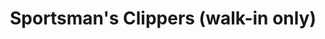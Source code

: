 ---
title: "Sportsman's Clippers (walk-in only)"
url: /youngsville/sportsmans-clippers-walk-in-only/
shop: Friseur
---